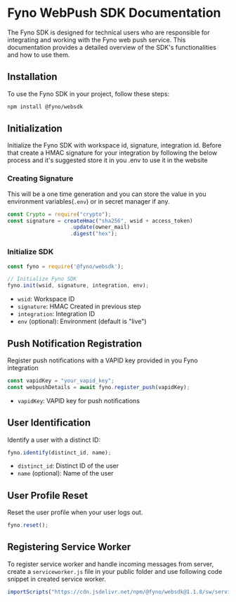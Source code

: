 # Fyno WebPush SDK Documentation

The Fyno SDK is designed for technical users who are responsible for integrating and working with the Fyno web push service. This documentation provides a detailed overview of the SDK's functionalities and how to use them.

## Installation

To use the Fyno SDK in your project, follow these steps:

```bash
npm install @fyno/websdk
```

## Initialization
Initialize the Fyno SDK with workspace id, signature, integration id. Before that create a HMAC signature for your integration by following the below process and it's suggested store it in you .env to use it in the website

### Creating Signature
This will be a one time generation and you can store the value in you environment variables(`.env`) or in secret manager if any.

```javascript
const Crypto = require("crypto");
const signature = createHmac("sha256", wsid + access_token)
                    .update(owner_mail)
                    .digest("hex");
```
### Initialize SDK
```javascript
const fyno = require('@fyno/websdk');

// Initialize Fyno SDK
fyno.init(wsid, signature, integration, env);
```

* `wsid`: Workspace ID
* `signature`: HMAC Created in previous step
* `integration`: Integration ID
* `env` (optional): Environment (default is "live")

## Push Notification Registration
Register push notifications with a VAPID key provided in you Fyno integration

```javascript
const vapidKey = "your_vapid_key";
const webpushDetails = await fyno.register_push(vapidKey);
```
* `vapidKey`: VAPID key for push notifications


## User Identification
Identify a user with a distinct ID:
```javascript
fyno.identify(distinct_id, name);
```

* `distinct_id`: Distinct ID of the user
* `name` (optional): Name of the user

## User Profile Reset
Reset the user profile when your user logs out.

```javascript
fyno.reset();
```

## Registering Service Worker
To register service worker and handle incoming messages from server, create a `serviceworker.js` file in your public folder and use following code snippet in created service worker.

```javascript
importScripts("https://cdn.jsdelivr.net/npm/@fyno/websdk@1.1.8/sw/serviceworker.min.js")
```